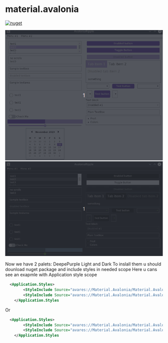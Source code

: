 # material.avalonia



[![nuget](https://img.shields.io/badge/material-nuget-%2303A9F4)](https://www.nuget.org/packages/Material.Avalonia/)

![](Images/DeepPurple.gif) ![](Images/Dark.gif)

Now we have 2 palets: DeepePurple Light and Dark
To inslall them u should dounload nuget package and include styles in needed scope
Here u cans see an exapmle with Application style scope
```xml
  <Application.Styles>
        <StyleInclude Source="avares://Material.Avalonia/Material.Avalonia.DeepPurple.xaml" />
        <StyleInclude Source="avares://Material.Avalonia/Material.Avalonia.Templates.xaml" />
    </Application.Styles
```
Or
```xml
  <Application.Styles>
        <StyleInclude Source="avares://Material.Avalonia/Material.Avalonia.Dark.xaml" />
        <StyleInclude Source="avares://Material.Avalonia/Material.Avalonia.Templates.xaml" />
    </Application.Styles
```
